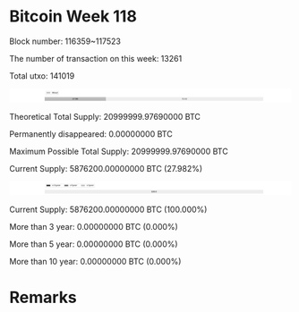 # Bitcoin Week 118

Block number: 116359~117523

The number of transaction on this week: 13261

Total utxo: 141019

![](../images/mined_week118.png)

Theoretical Total Supply: 20999999.97690000 BTC

Permanently disappeared: 0.00000000 BTC

Maximum Possible Total Supply: 20999999.97690000 BTC

Current Supply: 5876200.00000000 BTC (27.982%)

![](../images/year_week118.png)


Current Supply: 5876200.00000000 BTC (100.000%)

More than 3 year: 0.00000000 BTC (0.000%)

More than 5 year: 0.00000000 BTC (0.000%)

More than 10 year: 0.00000000 BTC (0.000%)

# Remarks

